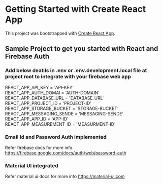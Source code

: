 # Getting Started with Create React App

This project was bootstrapped with [Create React App](https://github.com/facebook/create-react-app).

## Sample Project to get you started with React and Firebase Auth

### Add below deatils in .env or .env.development.local file at project root to integrate with your firebase web app

REACT_APP_API_KEY  = 'API-KEY'\
REACT_APP_AUTH_DOMAI = 'AUTH-DOMAIN'\
REACT_APP_DATABASE_URL = 'DATABASE_URL'\
REACT_APP_PROJECT_ID = 'PROJECT-ID'\
REACT_APP_STORAGE_BUCKET = 'STORAGE-BUCKET'\
REACT_APP_MESSAGING_SENDE = 'MESSAGING-SENDE'\
REACT_APP_APP_ID = 'APP-ID'\
REACT_APP_MEASUREMENT_ID = 'MEASURMENT-ID'

### Email Id and Password Auth implemented

Refer firebase docs for more info https://firebase.google.com/docs/auth/web/password-auth

### Material UI integrated

Refer material ui docs for more info https://material-ui.com
